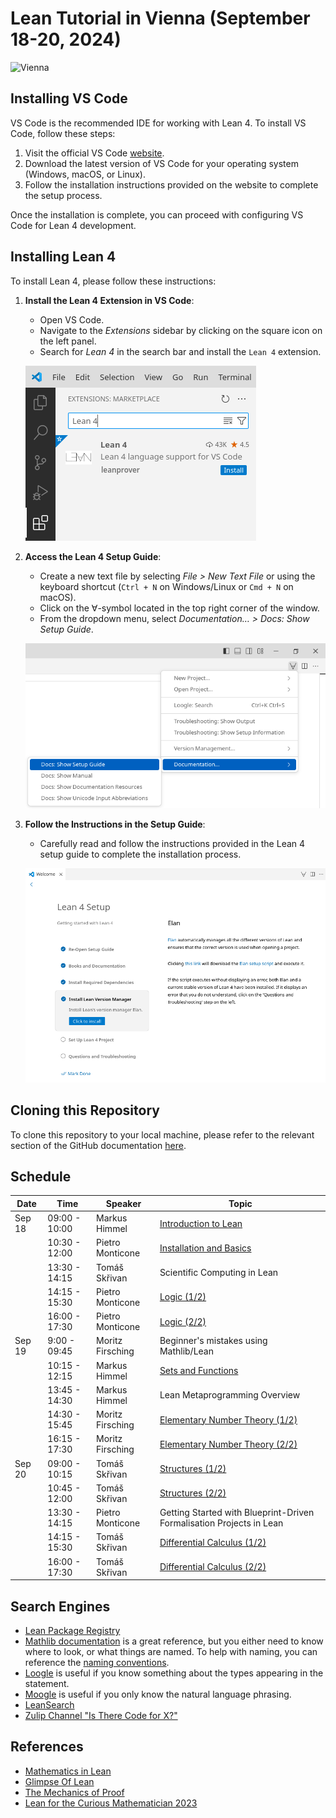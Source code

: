 # Lean Tutorial in Vienna (September 18-20, 2024)

![Vienna](https://www.dmg.tuwien.ac.at/lean2024/TUW_imoox_kleiner.jpg)

## Installing VS Code

VS Code is the recommended IDE for working with Lean 4. To install VS Code, follow these steps:

1. Visit the official VS Code [website](https://code.visualstudio.com).
2. Download the latest version of VS Code for your operating system (Windows, macOS, or Linux).
3. Follow the installation instructions provided on the website to complete the setup process.

Once the installation is complete, you can proceed with configuring VS Code for Lean 4 development.

## Installing Lean 4

To install Lean 4, please follow these instructions:

1. **Install the Lean 4 Extension in VS Code**:
   - Open VS Code.
   - Navigate to the *Extensions* sidebar by clicking on the square icon on the left panel.
   - Search for *Lean 4* in the search bar and install the `Lean 4` extension.

   ![Installing the vscode-lean4 extension](images/code-ext.png)

2. **Access the Lean 4 Setup Guide**:
   - Create a new text file by selecting *File > New Text File* or using the keyboard shortcut (`Ctrl + N` on Windows/Linux or `Cmd + N` on macOS).
   - Click on the $\forall$-symbol located in the top right corner of the window.
   - From the dropdown menu, select *Documentation… > Docs: Show Setup Guide*.

   ![Docs: Show Setup Guide](images/show-setup-guide.png)

3. **Follow the Instructions in the Setup Guide**:
   - Carefully read and follow the instructions provided in the Lean 4 setup guide to complete the installation process.

   ![Setup Guide](images/setup_guide.png)

## Cloning this Repository

To clone this repository to your local machine, please refer to the relevant section of
the GitHub documentation [here](https://docs.github.com/en/repositories/creating-and-managing-repositories/cloning-a-repository).

## Schedule

| Date | Time | Speaker | Topic |
|------|-----|---------|-------|
| Sep 18 | 09:00 - 10:00 | Markus Himmel | [Introduction to Lean](LeanInVienna/C01_Introduction) |
| | 10:30 - 12:00 | Pietro Monticone | [Installation and Basics](LeanInVienna/C02_Basics) |
| | 13:30 - 14:15 | Tomáš Skřivan | Scientific Computing in Lean |
| | 14:15 - 15:30 | Pietro Monticone | [Logic (1/2)](LeanInVienna/C03_Logic) |
| | 16:00 - 17:30 | Pietro Monticone | [Logic (2/2)](LeanInVienna/C03_Logic) |
| Sep 19 | 9:00 - 09:45 | Moritz Firsching | Beginner's mistakes using Mathlib/Lean |
| | 10:15 - 12:15 | Markus Himmel | [Sets and Functions](LeanInVienna/C04_Sets_and_Functions) |
| | 13:45 - 14:30 | Markus Himmel | Lean Metaprogramming Overview |
| | 14:30 - 15:45 | Moritz Firsching | [Elementary Number Theory (1/2)](LeanInVienna/C05_Elementary_Number_Theory) |
| | 16:15 - 17:30 | Moritz Firsching | [Elementary Number Theory (2/2)](LeanInVienna/C05_Elementary_Number_Theory) |
| Sep 20 | 09:00 - 10:15 | Tomáš Skřivan | [Structures (1/2)](LeanInVienna/C06_Structures) |
| | 10:45 - 12:00 | Tomáš Skřivan | [Structures (2/2)](LeanInVienna/C06_Structures) |
| | 13:30 - 14:15 | Pietro Monticone | Getting Started with Blueprint-Driven Formalisation Projects in Lean |
| | 14:15 - 15:30 | Tomáš Skřivan | [Differential Calculus (1/2)](LeanInVienna/C10_Differential_Calculus) |
| | 16:00 - 17:30 | Tomáš Skřivan | [Differential Calculus (2/2)](LeanInVienna/C10_Differential_Calculus) |

## Search Engines

- [Lean Package Registry](https://reservoir.lean-lang.org)
- [Mathlib documentation](https://leanprover-community.github.io/mathlib4_docs/) is a great reference,
   but you either need to know where to look, or what things are named.
   To help with naming, you can reference the [naming conventions](https://leanprover-community.github.io/mathlib_docs/naming.html).
- [Loogle](https://loogle.lean-lang.org) is useful if you know something about the types appearing
  in the statement.
- [Moogle](https://moogle.ai) is useful if you only know the natural language phrasing.
- [LeanSearch](https://leansearch.net)
- [Zulip Channel "Is There Code for X?"](https://leanprover.zulipchat.com/#narrow/stream/217875-Is-there-code-for-X.3F)

## References

- [Mathematics in Lean](https://leanprover-community.github.io/mathematics_in_lean/)
- [Glimpse Of Lean](https://github.com/PatrickMassot/GlimpseOfLean)
- [The Mechanics of Proof](https://hrmacbeth.github.io/math2001/)
- [Lean for the Curious Mathematician 2023](https://lftcm2023.github.io)
